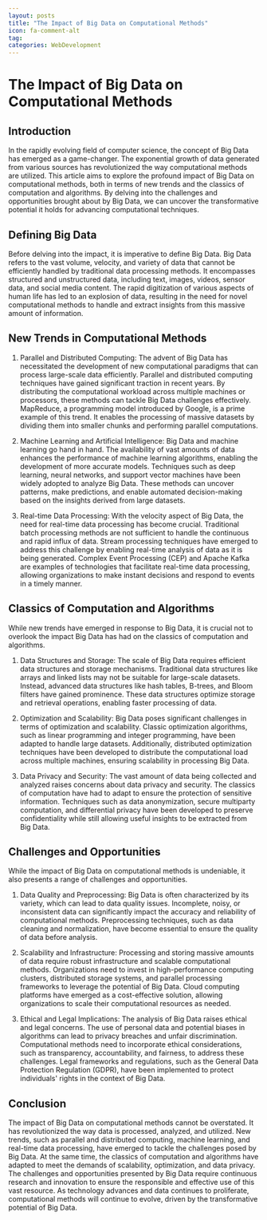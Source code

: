 ```yaml
---
layout: posts
title: "The Impact of Big Data on Computational Methods"
icon: fa-comment-alt
tag:      
categories: WebDevelopment
---
```



# The Impact of Big Data on Computational Methods

## Introduction
In the rapidly evolving field of computer science, the concept of Big Data has emerged as a game-changer. The exponential growth of data generated from various sources has revolutionized the way computational methods are utilized. This article aims to explore the profound impact of Big Data on computational methods, both in terms of new trends and the classics of computation and algorithms. By delving into the challenges and opportunities brought about by Big Data, we can uncover the transformative potential it holds for advancing computational techniques.

## Defining Big Data
Before delving into the impact, it is imperative to define Big Data. Big Data refers to the vast volume, velocity, and variety of data that cannot be efficiently handled by traditional data processing methods. It encompasses structured and unstructured data, including text, images, videos, sensor data, and social media content. The rapid digitization of various aspects of human life has led to an explosion of data, resulting in the need for novel computational methods to handle and extract insights from this massive amount of information.

## New Trends in Computational Methods
1. Parallel and Distributed Computing:
The advent of Big Data has necessitated the development of new computational paradigms that can process large-scale data efficiently. Parallel and distributed computing techniques have gained significant traction in recent years. By distributing the computational workload across multiple machines or processors, these methods can tackle Big Data challenges effectively. MapReduce, a programming model introduced by Google, is a prime example of this trend. It enables the processing of massive datasets by dividing them into smaller chunks and performing parallel computations.

2. Machine Learning and Artificial Intelligence:
Big Data and machine learning go hand in hand. The availability of vast amounts of data enhances the performance of machine learning algorithms, enabling the development of more accurate models. Techniques such as deep learning, neural networks, and support vector machines have been widely adopted to analyze Big Data. These methods can uncover patterns, make predictions, and enable automated decision-making based on the insights derived from large datasets.

3. Real-time Data Processing:
With the velocity aspect of Big Data, the need for real-time data processing has become crucial. Traditional batch processing methods are not sufficient to handle the continuous and rapid influx of data. Stream processing techniques have emerged to address this challenge by enabling real-time analysis of data as it is being generated. Complex Event Processing (CEP) and Apache Kafka are examples of technologies that facilitate real-time data processing, allowing organizations to make instant decisions and respond to events in a timely manner.

## Classics of Computation and Algorithms
While new trends have emerged in response to Big Data, it is crucial not to overlook the impact Big Data has had on the classics of computation and algorithms.

1. Data Structures and Storage:
The scale of Big Data requires efficient data structures and storage mechanisms. Traditional data structures like arrays and linked lists may not be suitable for large-scale datasets. Instead, advanced data structures like hash tables, B-trees, and Bloom filters have gained prominence. These data structures optimize storage and retrieval operations, enabling faster processing of data.

2. Optimization and Scalability:
Big Data poses significant challenges in terms of optimization and scalability. Classic optimization algorithms, such as linear programming and integer programming, have been adapted to handle large datasets. Additionally, distributed optimization techniques have been developed to distribute the computational load across multiple machines, ensuring scalability in processing Big Data.

3. Data Privacy and Security:
The vast amount of data being collected and analyzed raises concerns about data privacy and security. The classics of computation have had to adapt to ensure the protection of sensitive information. Techniques such as data anonymization, secure multiparty computation, and differential privacy have been developed to preserve confidentiality while still allowing useful insights to be extracted from Big Data.

## Challenges and Opportunities
While the impact of Big Data on computational methods is undeniable, it also presents a range of challenges and opportunities.

1. Data Quality and Preprocessing:
Big Data is often characterized by its variety, which can lead to data quality issues. Incomplete, noisy, or inconsistent data can significantly impact the accuracy and reliability of computational methods. Preprocessing techniques, such as data cleaning and normalization, have become essential to ensure the quality of data before analysis.

2. Scalability and Infrastructure:
Processing and storing massive amounts of data require robust infrastructure and scalable computational methods. Organizations need to invest in high-performance computing clusters, distributed storage systems, and parallel processing frameworks to leverage the potential of Big Data. Cloud computing platforms have emerged as a cost-effective solution, allowing organizations to scale their computational resources as needed.

3. Ethical and Legal Implications:
The analysis of Big Data raises ethical and legal concerns. The use of personal data and potential biases in algorithms can lead to privacy breaches and unfair discrimination. Computational methods need to incorporate ethical considerations, such as transparency, accountability, and fairness, to address these challenges. Legal frameworks and regulations, such as the General Data Protection Regulation (GDPR), have been implemented to protect individuals' rights in the context of Big Data.

## Conclusion
The impact of Big Data on computational methods cannot be overstated. It has revolutionized the way data is processed, analyzed, and utilized. New trends, such as parallel and distributed computing, machine learning, and real-time data processing, have emerged to tackle the challenges posed by Big Data. At the same time, the classics of computation and algorithms have adapted to meet the demands of scalability, optimization, and data privacy. The challenges and opportunities presented by Big Data require continuous research and innovation to ensure the responsible and effective use of this vast resource. As technology advances and data continues to proliferate, computational methods will continue to evolve, driven by the transformative potential of Big Data.